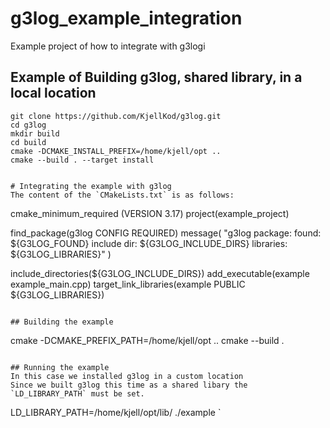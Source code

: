 # g3log_example_integration
Example project of how to integrate with g3logi


## Example of Building g3log, shared library,  in a local location
```
git clone https://github.com/KjellKod/g3log.git
cd g3log
mkdir build
cd build
cmake -DCMAKE_INSTALL_PREFIX=/home/kjell/opt ..
cmake --build . --target install


# Integrating the example with g3log
The content of the `CMakeLists.txt` is as follows:
```
cmake_minimum_required (VERSION 3.17)
project(example_project)

find_package(g3log CONFIG REQUIRED)
message(
"g3log package:
    found: ${G3LOG_FOUND}
    include dir: ${G3LOG_INCLUDE_DIRS}
    libraries: ${G3LOG_LIBRARIES}"
)

include_directories(${G3LOG_INCLUDE_DIRS})
add_executable(example example_main.cpp)
target_link_libraries(example PUBLIC ${G3LOG_LIBRARIES})
```

## Building the example
```
cmake -DCMAKE_PREFIX_PATH=/home/kjell/opt ..
cmake --build .
```

## Running the example
In this case we installed g3log in a custom location
Since we built g3log this time as a shared libary the `LD_LIBRARY_PATH` must be set. 
```
LD_LIBRARY_PATH=/home/kjell/opt/lib/ ./example `
```



 

